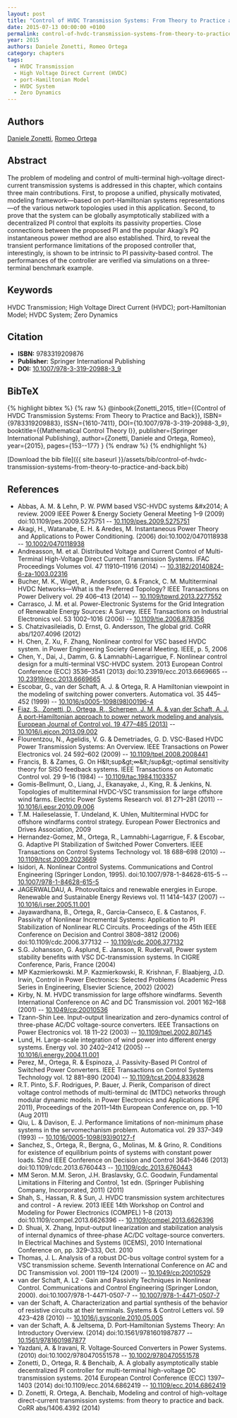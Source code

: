 ```yaml
---
layout: post
title: "Control of HVDC Transmission Systems: From Theory to Practice and Back"
date: 2015-07-13 00:00:00 +0100
permalink: control-of-hvdc-transmission-systems-from-theory-to-practice-and-back
year: 2015
authors: Daniele Zonetti, Romeo Ortega
category: chapters
tags:
  - HVDC Transmission
  - High Voltage Direct Current (HVDC)
  - port-Hamiltonian Model
  - HVDC System
  - Zero Dynamics
---
```

 
## Authors
[Daniele Zonetti](authors/daniele-zonetti), [Romeo Ortega](authors/romeo-ortega)
 
## Abstract
The problem of modeling and control of multi-terminal high-voltage direct-current transmission systems is addressed in this chapter, which contains three main contributions. First, to propose a unified, physically motivated, modeling framework—based on port-Hamiltonian systems representations—of the various network topologies used in this application. Second, to prove that the system can be globally asymptotically stabilized with a decentralized PI control that exploits its passivity properties. Close connections between the proposed PI and the popular Akagi’s PQ instantaneous power method are also established. Third, to reveal the transient performance limitations of the proposed controller that, interestingly, is shown to be intrinsic to PI passivity-based control. The performances of the controller are verified via simulations on a three-terminal benchmark example.
 
## Keywords
HVDC Transmission; High Voltage Direct Current (HVDC); port-Hamiltonian Model; HVDC System; Zero Dynamics
 
## Citation
- **ISBN:** 9783319209876
- **Publisher:** Springer International Publishing
- **DOI:** [10.1007/978-3-319-20988-3_9](https://doi.org/10.1007/978-3-319-20988-3_9)
 
## BibTeX
{% highlight bibtex %}
{% raw %}
@inbook{Zonetti_2015,
  title={{Control of HVDC Transmission Systems: From Theory to Practice and Back}},
  ISBN={9783319209883},
  ISSN={1610-7411},
  DOI={10.1007/978-3-319-20988-3_9},
  booktitle={{Mathematical Control Theory I}},
  publisher={Springer International Publishing},
  author={Zonetti, Daniele and Ortega, Romeo},
  year={2015},
  pages={153--177}
}
{% endraw %}
{% endhighlight %}
 
[Download the bib file]({{ site.baseurl }}/assets/bib/control-of-hvdc-transmission-systems-from-theory-to-practice-and-back.bib)
 
## References
- Abbas, A. M. & Lehn, P. W. PWM based VSC-HVDC systems &amp;#x2014; A review. 2009 IEEE Power &amp; Energy Society General Meeting 1–9 (2009) doi:10.1109/pes.2009.5275751 -- [10.1109/pes.2009.5275751](https://doi.org/10.1109/pes.2009.5275751)
- Akagi, H., Watanabe, E. H. & Aredes, M. Instantaneous Power Theory and Applications to Power Conditioning. (2006) doi:10.1002/0470118938 -- [10.1002/0470118938](https://doi.org/10.1002/0470118938)
- Andreasson, M. et al. Distributed Voltage and Current Control of Multi-Terminal High-Voltage Direct Current Transmission Systems. IFAC Proceedings Volumes vol. 47 11910–11916 (2014) -- [10.3182/20140824-6-za-1003.02316](https://doi.org/10.3182/20140824-6-za-1003.02316)
- Bucher, M. K., Wiget, R., Andersson, G. & Franck, C. M. Multiterminal HVDC Networks—What is the Preferred Topology? IEEE Transactions on Power Delivery vol. 29 406–413 (2014) -- [10.1109/tpwrd.2013.2277552](https://doi.org/10.1109/tpwrd.2013.2277552)
- Carrasco, J. M. et al. Power-Electronic Systems for the Grid Integration of Renewable Energy Sources: A Survey. IEEE Transactions on Industrial Electronics vol. 53 1002–1016 (2006) -- [10.1109/tie.2006.878356](https://doi.org/10.1109/tie.2006.878356)
- S. Chatzivasileiadis, D. Ernst, G. Andersson, The global grid. CoRR abs/1207.4096 (2012)
- H. Chen, Z. Xu, F. Zhang, Nonlinear control for VSC based HVDC system. in Power Engineering Society General Meeting. IEEE, p. 5, 2006
- Chen, Y., Dai, J., Damm, G. & Lamnabhi-Lagarrigue, F. Nonlinear control design for a multi-terminal VSC-HVDC system. 2013 European Control Conference (ECC) 3536–3541 (2013) doi:10.23919/ecc.2013.6669665 -- [10.23919/ecc.2013.6669665](https://doi.org/10.23919/ecc.2013.6669665)
- Escobar, G., van der Schaft, A. J. & Ortega, R. A Hamiltonian viewpoint in the modeling of switching power converters. Automatica vol. 35 445–452 (1999) -- [10.1016/s0005-1098(98)00196-4](https://doi.org/10.1016/s0005-1098(98)00196-4)
- [Fiaz, S., Zonetti, D., Ortega, R., Scherpen, J. M. A. & van der Schaft, A. J. A port-Hamiltonian approach to power network modeling and analysis. European Journal of Control vol. 19 477–485 (2013)](a-port-hamiltonian-approach-to-power-network-modeling-and-analysis) -- [10.1016/j.ejcon.2013.09.002](https://doi.org/10.1016/j.ejcon.2013.09.002)
- Flourentzou, N., Agelidis, V. G. & Demetriades, G. D. VSC-Based HVDC Power Transmission Systems: An Overview. IEEE Transactions on Power Electronics vol. 24 592–602 (2009) -- [10.1109/tpel.2008.2008441](https://doi.org/10.1109/tpel.2008.2008441)
- Francis, B. & Zames, G. On H&amp;lt;sup&amp;gt;∞&amp;lt;/sup&amp;gt;-optimal sensitivity theory for SISO feedback systems. IEEE Transactions on Automatic Control vol. 29 9–16 (1984) -- [10.1109/tac.1984.1103357](https://doi.org/10.1109/tac.1984.1103357)
- Gomis-Bellmunt, O., Liang, J., Ekanayake, J., King, R. & Jenkins, N. Topologies of multiterminal HVDC-VSC transmission for large offshore wind farms. Electric Power Systems Research vol. 81 271–281 (2011) -- [10.1016/j.epsr.2010.09.006](https://doi.org/10.1016/j.epsr.2010.09.006)
- T.M. Haileselassie, T. Undeland, K. Uhlen, Multiterminal HVDC for offshore windfarms control strategy. European Power Electronics and Drives Association, 2009
- Hernandez-Gomez, M., Ortega, R., Lamnabhi-Lagarrigue, F. & Escobar, G. Adaptive PI Stabilization of Switched Power Converters. IEEE Transactions on Control Systems Technology vol. 18 688–698 (2010) -- [10.1109/tcst.2009.2023669](https://doi.org/10.1109/tcst.2009.2023669)
- Isidori, A. Nonlinear Control Systems. Communications and Control Engineering (Springer London, 1995). doi:10.1007/978-1-84628-615-5 -- [10.1007/978-1-84628-615-5](https://doi.org/10.1007/978-1-84628-615-5)
- JAGERWALDAU, A. Photovoltaics and renewable energies in Europe. Renewable and Sustainable Energy Reviews vol. 11 1414–1437 (2007) -- [10.1016/j.rser.2005.11.001](https://doi.org/10.1016/j.rser.2005.11.001)
- Jayawardhana, B., Ortega, R., Garcia-Canseco, E. & Castanos, F. Passivity of Nonlinear Incremental Systems: Application to PI Stabilization of Nonlinear RLC Circuits. Proceedings of the 45th IEEE Conference on Decision and Control 3808–3812 (2006) doi:10.1109/cdc.2006.377132 -- [10.1109/cdc.2006.377132](https://doi.org/10.1109/cdc.2006.377132)
- S.G. Johansson, G. Asplund, E. Jansson, R. Rudervall, Power system stability benefits with VSC DC-transmission systems. In CIGRE Conference, Paris, France (2004)
- MP Kazmierkowski. M.P. Kazmierkowski, R. Krishnan, F. Blaabjerg, J.D. Irwin, Control in Power Electronics: Selected Problems (Academic Press Series in Engineering, Elsevier Science, 2002) (2002)
- Kirby, N. M. HVDC transmission for large offshore windfarms. Seventh International Conference on AC and DC Transmission vol. 2001 162–168 (2001) -- [10.1049/cp:20010536](https://doi.org/10.1049/cp:20010536)
- Tzann-Shin Lee. Input-output linearization and zero-dynamics control of three-phase AC/DC voltage-source converters. IEEE Transactions on Power Electronics vol. 18 11–22 (2003) -- [10.1109/tpel.2002.807145](https://doi.org/10.1109/tpel.2002.807145)
- Lund, H. Large-scale integration of wind power into different energy systems. Energy vol. 30 2402–2412 (2005) -- [10.1016/j.energy.2004.11.001](https://doi.org/10.1016/j.energy.2004.11.001)
- Perez, M., Ortega, R. & Espinoza, J. Passivity-Based PI Control of Switched Power Converters. IEEE Transactions on Control Systems Technology vol. 12 881–890 (2004) -- [10.1109/tcst.2004.833628](https://doi.org/10.1109/tcst.2004.833628)
- R.T. Pinto, S.F. Rodrigues, P. Bauer, J. Pierik, Comparison of direct voltage control methods of multi-terminal dc (MTDC) networks through modular dynamic models. in Power Electronics and Applications (EPE 2011), Proceedings of the 2011–14th European Conference on, pp. 1–10 (Aug 2011)
- Qiu, L. & Davison, E. J. Performance limitations of non-minimum phase systems in the servomechanism problem. Automatica vol. 29 337–349 (1993) -- [10.1016/0005-1098(93)90127-f](https://doi.org/10.1016/0005-1098(93)90127-f)
- Sanchez, S., Ortega, R., Bergna, G., Molinas, M. & Grino, R. Conditions for existence of equilibrium points of systems with constant power loads. 52nd IEEE Conference on Decision and Control 3641–3646 (2013) doi:10.1109/cdc.2013.6760443 -- [10.1109/cdc.2013.6760443](https://doi.org/10.1109/cdc.2013.6760443)
- MM Seron. M.M. Seron, J.H. Braslavsky, G.C. Goodwin, Fundamental Limitations in Filtering and Control, 1st edn. (Springer Publishing Company, Incorporated, 2011) (2011)
- Shah, S., Hassan, R. & Sun, J. HVDC transmission system architectures and control - A review. 2013 IEEE 14th Workshop on Control and Modeling for Power Electronics (COMPEL) 1–8 (2013) doi:10.1109/compel.2013.6626396 -- [10.1109/compel.2013.6626396](https://doi.org/10.1109/compel.2013.6626396)
- D. Shuai, X. Zhang, Input-output linearization and stabilization analysis of internal dynamics of three-phase AC/DC voltage-source converters. In Electrical Machines and Systems (ICEMS), 2010 International Conference on, pp. 329–333, Oct. 2010
- Thomas, J. L. Analysis of a robust DC-bus voltage control system for a VSC transmission scheme. Seventh International Conference on AC and DC Transmission vol. 2001 119–124 (2001) -- [10.1049/cp:20010529](https://doi.org/10.1049/cp:20010529)
- van der Schaft, A. L2 - Gain and Passivity Techniques in Nonlinear Control. Communications and Control Engineering (Springer London, 2000). doi:10.1007/978-1-4471-0507-7 -- [10.1007/978-1-4471-0507-7](https://doi.org/10.1007/978-1-4471-0507-7)
- van der Schaft, A. Characterization and partial synthesis of the behavior of resistive circuits at their terminals. Systems &amp; Control Letters vol. 59 423–428 (2010) -- [10.1016/j.sysconle.2010.05.005](https://doi.org/10.1016/j.sysconle.2010.05.005)
- van der Schaft, A. & Jeltsema, D. Port-Hamiltonian Systems Theory: An Introductory Overview. (2014) doi:10.1561/9781601987877 -- [10.1561/9781601987877](https://doi.org/10.1561/9781601987877)
- Yazdani, A. & Iravani, R. Voltage‐Sourced Converters in Power Systems. (2010) doi:10.1002/9780470551578 -- [10.1002/9780470551578](https://doi.org/10.1002/9780470551578)
- Zonetti, D., Ortega, R. & Benchaib, A. A globally asymptotically stable decentralized PI controller for multi-terminal high-voltage DC transmission systems. 2014 European Control Conference (ECC) 1397–1403 (2014) doi:10.1109/ecc.2014.6862419 -- [10.1109/ecc.2014.6862419](https://doi.org/10.1109/ecc.2014.6862419)
- D. Zonetti, R. Ortega, A. Benchaib, Modeling and control of high-voltage direct-current transmission systems: from theory to practice and back. CoRR abs/1406.4392 (2014)


